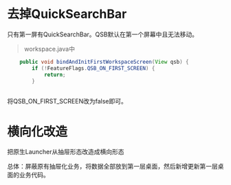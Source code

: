 # 去掉QuickSearchBar

只有第一屏有QuickSearchBar。QSB默认在第一个屏幕中且无法移动。

> workspace.java中

```Java
    public void bindAndInitFirstWorkspaceScreen(View qsb) {
        if (!FeatureFlags.QSB_ON_FIRST_SCREEN) {
            return;
        }
        
```

将QSB_ON_FIRST_SCREEN改为false即可。



# 横向化改造

把原生Launcher从抽屉形态改造成横向形态

总体：屏蔽原有抽屉化业务，将数据全部放到第一层桌面，然后新增更新第一层桌面的业务代码。

